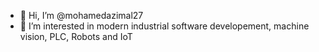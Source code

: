 - 👋 Hi, I’m @mohamedazimal27
- 👀 I’m interested in modern industrial software developement, machine vision, PLC, Robots and IoT


<!---
mohamedazimal27/mohamedazimal27 is a ✨ special ✨ repository because its `README.md` (this file) appears on your GitHub profile.
You can click the Preview link to take a look at your changes.
--->
